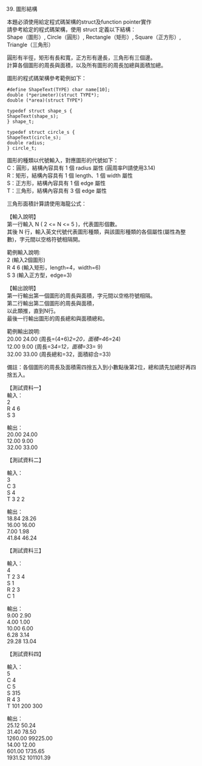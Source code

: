 39. 圖形結構  

本題必須使用給定程式碼架構的struct及function pointer實作  
請參考給定的程式碼架構，使用 struct 定義以下結構：  
Shape（圖形）, Circle（圓形）, Rectangle（矩形）, Square（正方形）,  
Triangle（三角形）  
  
圓形有半徑，矩形有長和寬，正方形有邊長，三角形有三個邊。  
計算各個圖形的周長與面積，以及所有圖形的周長加總與面積加總。  
  
圖形的程式碼架構參考範例如下：  
```
#define ShapeText(TYPE) char name[10];
double (*perimeter)(struct TYPE*);
double (*area)(struct TYPE*)

typedef struct shape_s {
ShapeText(shape_s);
} shape_t;
  
typedef struct circle_s {
ShapeText(circle_s);
double radius;
} circle_t;
```
  
圖形的種類以代號輸入，對應圖形的代號如下：  
C：圓形，結構內容具有 1 個 radius 屬性 (圓周率PI請使用3.14)  
R：矩形，結構內容具有 1 個 length、1 個 width 屬性  
S：正方形，結構內容具有 1 個 edge 屬性  
T：三角形，結構內容具有 3 個 edge 屬性  
  
三角形面積計算請使用海龍公式：  
  
  
【輸入說明】  
第一行輸入 N ( 2 <= N <= 5 )，代表圖形個數。  
其後 N 行，輸入英文代號代表圖形種類，與該圖形種類的各個屬性(屬性為整數)，字元間以空格符號相隔開。  
  
範例輸入說明:  
2 (輸入2個圖形)  
R 4 6 (輸入矩形，length=4，width=6)  
S 3 (輸入正方型，edge=3)  
  
  
【輸出說明】  
第一行輸出第一個圖形的周長與面積，字元間以空格符號相隔。  
第二行輸出第二個圖形的周長與面積，  
以此類推，直到N行。  
最後一行輸出圖形的周長總和與面積總和。  
  
範例輸出說明:  
20.00 24.00 (周長=(4+6)*2=20，面積=4*6=24)  
12.00 9.00 (周長=3*4=12，面積=3*3= 9)  
32.00 33.00 (周長總和=32，面積綜合=33)  
  
備註：各個圖形的周長及面積需四捨五入到小數點後第2位，總和請先加總好再四捨五入。  
  
【測試資料一】  
輸入：  
2  
R 4 6  
S 3  
  
輸出：  
20.00 24.00  
12.00 9.00  
32.00 33.00  
  
【測試資料二】  
  
輸入：  
3  
C 3  
S 4  
T 3 2 2  
  
輸出：  
18.84 28.26  
16.00 16.00  
7.00 1.98  
41.84 46.24  
  
【測試資料三】  
  
輸入：  
4  
T 2 3 4  
S 1  
R 2 3  
C 1  
  
輸出：  
9.00 2.90  
4.00 1.00  
10.00 6.00  
6.28 3.14  
29.28 13.04  
  
【測試資料四】  
  
輸入：  
5  
C 4  
C 5  
S 315  
R 4 3  
T 101 200 300  
  
輸出：  
25.12 50.24  
31.40 78.50  
1260.00 99225.00  
14.00 12.00  
601.00 1735.65  
1931.52 101101.39  
